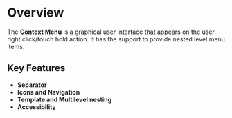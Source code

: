 # Overview

The **Context Menu** is a graphical user interface that appears on the user right click/touch hold action. It has the support to provide nested level menu items.

## Key Features

* **Separator**
* **Icons and Navigation**
* **Template and Multilevel nesting**
* **Accessibility**
